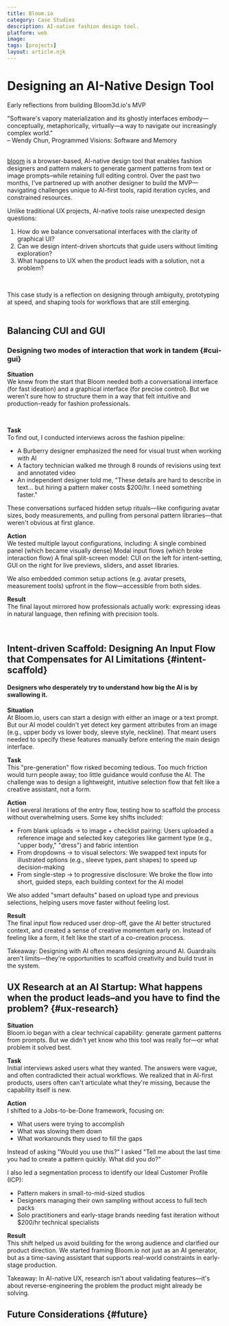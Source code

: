 ```yaml
---
title: Bloom.io
category: Case Studies
description: AI-native fashion design tool.
platform: web
image: 
tags: [projects]
layout: article.njk
---
```


# Designing an AI-Native Design Tool
Early reflections from building Bloom3d.io's MVP
<br>

<div class="quote">
    "Software's vapory materialization and its ghostly interfaces embody—conceptually, metaphorically, virtually—a way to navigate our increasingly complex world." <br>
    – Wendy Chun, Programmed Visions: Software and Memory
</div>

<br>

[bloom](https://bloom3d.io/) is a browser-based, AI-native design tool that enables fashion designers and pattern makers to generate garment patterns from text or image prompts–while retaining full editing control. Over the past two months, I've partnered up with another designer to build the MVP—navigating challenges unique to AI-first tools, rapid iteration cycles, and constrained resources.

Unlike traditional UX projects, AI-native tools raise unexpected design questions:
<ol>
    <li> How do we balance conversational interfaces with the clarity of graphical UI?
    <li> Can we design intent-driven shortcuts that guide users without limiting exploration?
    <li> What happens to UX when the product leads with a solution, not a problem?
</ol>
<br>

This case study is a reflection on designing through ambiguity, prototyping at speed, and shaping tools for workflows that are still emerging.
<br><br>

## Balancing CUI and GUI
### Designing two modes of interaction that work in tandem {#cui-gui}

**Situation**
<br>
We knew from the start that Bloom needed both a conversational interface (for fast ideation) and a graphical interface (for precise control). But we weren't sure how to structure them in a way that felt intuitive and production-ready for fashion professionals.

<br>

**Task**
<br>
To find out, I conducted interviews across the fashion pipeline:
<ul>
    <li>A Burberry designer emphasized the need for visual trust when working with AI
    <li>A factory technician walked me through 8 rounds of revisions using text and annotated video
    <li>An independent designer told me, "These details are hard to describe in text… but hiring a pattern maker costs $200/hr. I need something faster."
</ul>

These conversations surfaced hidden setup rituals—like configuring avatar sizes, body measurements, and pulling from personal pattern libraries—that weren't obvious at first glance.

**Action**
<br>
We tested multiple layout configurations, including:
A single combined panel (which became visually dense)
Modal input flows (which broke interaction flow)
A final split-screen model: CUI on the left for intent-setting, GUI on the right for live previews, sliders, and asset libraries.

We also embedded common setup actions (e.g. avatar presets, measurement tools) upfront in the flow—accessible from both sides.

**Result**
<br>
The final layout mirrored how professionals actually work: expressing ideas in natural language, then refining with precision tools. 

<br>

## Intent-driven Scaffold: Designing An Input Flow that Compensates for AI Limitations {#intent-scaffold}

####  Designers who desperately try to understand how big the AI is by swallowing it.

**Situation**
<br>
At Bloom.io, users can start a design with either an image or a text prompt. But our AI model couldn't yet detect key garment attributes from an image (e.g., upper body vs lower body, sleeve style, neckline). That meant users needed to specify these features manually before entering the main design interface.

**Task**
<br>
This "pre-generation" flow risked becoming tedious. Too much friction would turn people away; too little guidance would confuse the AI. The challenge was to design a lightweight, intuitive selection flow that felt like a creative assistant, not a form.

**Action**
<br>
I led several iterations of the entry flow, testing how to scaffold the process without overwhelming users. Some key shifts included:
<ul>
    <li>From blank uploads → to image + checklist pairing: Users uploaded a reference image and selected key categories like garment type (e.g., "upper body," "dress") and fabric intention
    <li>From dropdowns → to visual selectors: We swapped text inputs for illustrated options (e.g., sleeve types, pant shapes) to speed up decision-making
    <li>From single-step → to progressive disclosure: We broke the flow into short, guided steps, each building context for the AI model
</ul>

We also added "smart defaults" based on upload type and previous selections, helping users move faster without feeling lost.


**Result**
<br>
The final input flow reduced user drop-off, gave the AI better structured context, and created a sense of creative momentum early on. Instead of feeling like a form, it felt like the start of a co-creation process.

Takeaway: Designing with AI often means designing around AI. Guardrails aren't limits—they're opportunities to scaffold creativity and build trust in the system.


## UX Research at an AI Startup: What happens when the product leads–and you have to find the problem? {#ux-research}

**Situation**
<br>
Bloom.io began with a clear technical capability: generate garment patterns from prompts. But we didn't yet know who this tool was really for—or what problem it solved best.

**Task**
<br>
Initial interviews asked users what they wanted. The answers were vague, and often contradicted their actual workflows. We realized that in AI-first products, users often can't articulate what they're missing, because the capability itself is new.

**Action**
<br>
I shifted to a Jobs-to-be-Done framework, focusing on:
<ul>
    <li>What users were trying to accomplish
    <li>What was slowing them down
    <li>What workarounds they used to fill the gaps
</ul>
Instead of asking "Would you use this?" I asked "Tell me about the last time you had to create a pattern quickly. What did you do?"

I also led a segmentation process to identify our Ideal Customer Profile (ICP):
<ul>
    <li>Pattern makers in small-to-mid-sized studios
    <li>Designers managing their own sampling without access to full tech packs
    <li>Solo practitioners and early-stage brands needing fast iteration without $200/hr technical specialists
</ul>


**Result**
<br>
This shift helped us avoid building for the wrong audience and clarified our product direction. We started framing Bloom.io not just as an AI generator, but as a time-saving assistant that supports real-world constraints in early-stage production.

Takeaway: In AI-native UX, research isn't about validating features—it's about reverse-engineering the problem the product might already be solving.


## Future Considerations {#future}